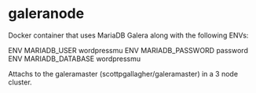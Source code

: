 # galeranode

Docker container that uses MariaDB Galera along with the following ENVs:

ENV MARIADB_USER wordpressmu
ENV MARIADB_PASSWORD password
ENV MARIADB_DATABASE wordpressmu

Attachs to the galeramaster (scottpgallagher/galeramaster) in a 3 node cluster.

